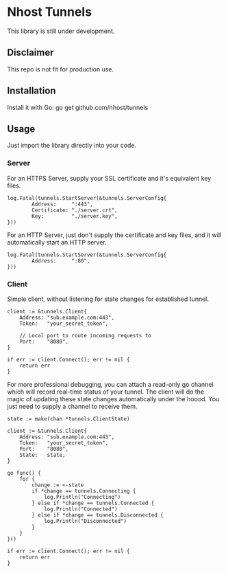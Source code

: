 # Nhost Tunnels

This library is still under development.

## Disclaimer

This repo is not fit for production use.

## Installation

Install it with Go: go get github.com/nhost/tunnels

## Usage

Just import the library directly into your code.

### Server

For an HTTPS Server, supply your SSL certificate and it's equivalent key files.

```
log.Fatal(tunnels.StartServer(&tunnels.ServerConfig{
        Address:     ":443",
        Certificate: "./server.crt",
        Key:         "./server.key",
}))
```

For an HTTP Server, just don't supply the certificate and key files, and it will automatically
start an HTTP server.

```
log.Fatal(tunnels.StartServer(&tunnels.ServerConfig{
        Address:     ":80",
}))
```

### Client

Simple client, without listening for state changes for established tunnel.

```
client := &tunnels.Client{
    Address: "sub.example.com:443",
    Token:   "your_secret_token",

    // Local port to route incoming requests to
    Port:    "8080",
}

if err := client.Connect(); err != nil {
    return err
}
```

For more professional debugging, you can attach a read-only go channel which will record real-time status
of your tunnel. The client will do the magic of updating these state changes automatically under the hoood.
You just need to supply a channel to receive them.

```
state := make(chan *tunnels.ClientState)

client := &tunnels.Client{
    Address: "sub.example.com:443",
    Token:   "your_secret_token",
    Port:    "8080",
    State:   state,
}

go func() {
    for {
        change := <-state
        if *change == tunnels.Connecting {
            log.Println("Connecting")
        } else if *change == tunnels.Connected {
            log.Println("Connected")
        } else if *change == tunnels.Disconnected {
            log.Println("Disconnected")
        }
    }
}()

if err := client.Connect(); err != nil {
    return err
}
```